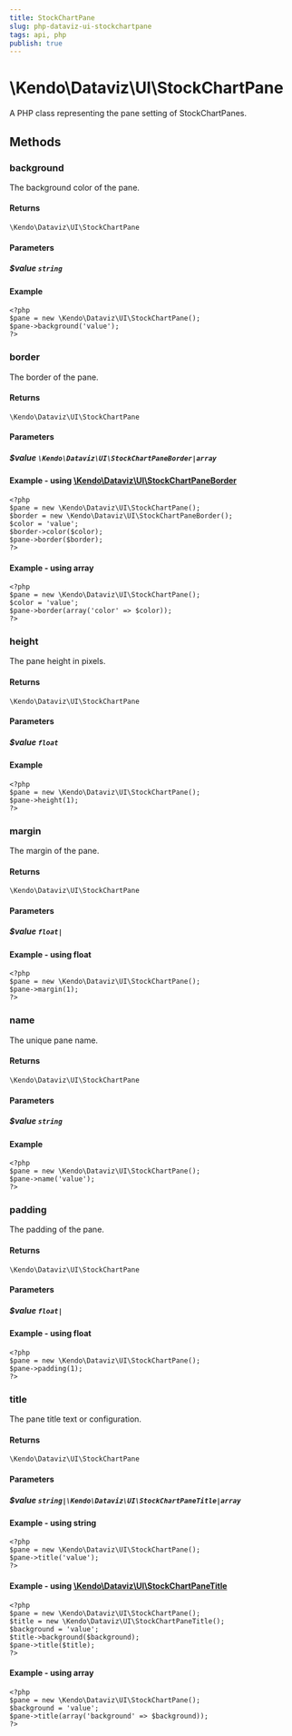 ```yaml
---
title: StockChartPane
slug: php-dataviz-ui-stockchartpane
tags: api, php
publish: true
---
```


# \Kendo\Dataviz\UI\StockChartPane

A PHP class representing the pane setting of StockChartPanes.


## Methods

### background
The background color of the pane.

#### Returns
`\Kendo\Dataviz\UI\StockChartPane`

#### Parameters

##### $value `string`



#### Example 
    <?php
    $pane = new \Kendo\Dataviz\UI\StockChartPane();
    $pane->background('value');
    ?>

### border

The border of the pane.

#### Returns
`\Kendo\Dataviz\UI\StockChartPane`

#### Parameters

##### $value `\Kendo\Dataviz\UI\StockChartPaneBorder|array`


#### Example - using [\Kendo\Dataviz\UI\StockChartPaneBorder](/api/wrappers/php/Kendo/Dataviz/UI/StockChartPaneBorder)
    <?php
    $pane = new \Kendo\Dataviz\UI\StockChartPane();
    $border = new \Kendo\Dataviz\UI\StockChartPaneBorder();
    $color = 'value';
    $border->color($color);
    $pane->border($border);
    ?>

#### Example - using array

    <?php
    $pane = new \Kendo\Dataviz\UI\StockChartPane();
    $color = 'value';
    $pane->border(array('color' => $color));
    ?>

### height
The pane height in pixels.

#### Returns
`\Kendo\Dataviz\UI\StockChartPane`

#### Parameters

##### $value `float`



#### Example 
    <?php
    $pane = new \Kendo\Dataviz\UI\StockChartPane();
    $pane->height(1);
    ?>

### margin
The margin of the pane.

#### Returns
`\Kendo\Dataviz\UI\StockChartPane`

#### Parameters

##### $value `float|`



#### Example  - using float
    <?php
    $pane = new \Kendo\Dataviz\UI\StockChartPane();
    $pane->margin(1);
    ?>

### name
The unique pane name.

#### Returns
`\Kendo\Dataviz\UI\StockChartPane`

#### Parameters

##### $value `string`



#### Example 
    <?php
    $pane = new \Kendo\Dataviz\UI\StockChartPane();
    $pane->name('value');
    ?>

### padding
The padding of the pane.

#### Returns
`\Kendo\Dataviz\UI\StockChartPane`

#### Parameters

##### $value `float|`



#### Example  - using float
    <?php
    $pane = new \Kendo\Dataviz\UI\StockChartPane();
    $pane->padding(1);
    ?>

### title

The pane title text or configuration.

#### Returns
`\Kendo\Dataviz\UI\StockChartPane`

#### Parameters

##### $value `string|\Kendo\Dataviz\UI\StockChartPaneTitle|array`




#### Example  - using string
    <?php
    $pane = new \Kendo\Dataviz\UI\StockChartPane();
    $pane->title('value');
    ?>


#### Example - using [\Kendo\Dataviz\UI\StockChartPaneTitle](/api/wrappers/php/Kendo/Dataviz/UI/StockChartPaneTitle)
    <?php
    $pane = new \Kendo\Dataviz\UI\StockChartPane();
    $title = new \Kendo\Dataviz\UI\StockChartPaneTitle();
    $background = 'value';
    $title->background($background);
    $pane->title($title);
    ?>

#### Example - using array

    <?php
    $pane = new \Kendo\Dataviz\UI\StockChartPane();
    $background = 'value';
    $pane->title(array('background' => $background));
    ?>

